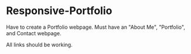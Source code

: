 # Responsive-Portfolio

Have to create a Portfolio webpage.
Must have an "About Me", "Portfolio", and Contact webpage.

All links should be working.